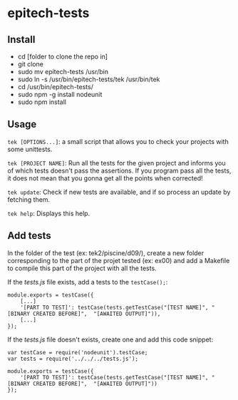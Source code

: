# epitech-tests

## Install
* cd [folder to clone the repo in]
* git clone
* sudo mv epitech-tests /usr/bin
* sudo ln -s /usr/bin/epitech-tests/tek /usr/bin/tek
* cd /usr/bin/epitech-tests/
* sudo npm -g install nodeunit
* sudo npm install

## Usage
```tek [OPTIONS...]```: a small script that allows you to check your projects with some unittests.

```tek [PROJECT NAME]```: Run all the tests for the given project and informs you of which tests doesn't pass the assertions. If you program pass all the tests, it does not mean that you gonna get all the points when corrected!

```tek update```: Check if new tests are available, and if so process an update by fetching them.

```tek help```: Displays this help.

## Add tests
In the folder of the test (ex: tek2/piscine/d09/), create a new folder corresponding to the part of the projet tested (ex: ex00) and add a Makefile to compile this part of the project with all the tests.

If the _tests.js_ file exists, add a tests to the ```testCase();```:
```
module.exports = testCase({
    [...]
    '[PART TO TEST]': testCase(tests.getTestCase("[TEST NAME]",	"[BINARY CREATED BEFORE]",	"[AWAITED OUTPUT]")),
    [...]
});

```

If the _tests.js_ file doesn't exists, create one and add this code snippet:
```
var testCase = require('nodeunit').testCase;
var tests = require('../../../tests.js');

module.exports = testCase({
    '[PART TO TEST]': testCase(tests.getTestCase("[TEST NAME]",	"[BINARY CREATED BEFORE]",	"[AWAITED OUTPUT]"))
});

```